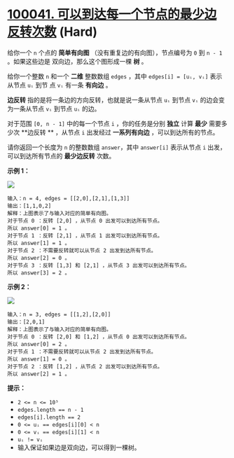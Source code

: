 # [100041. 可以到达每一个节点的最少边反转次数][link] (Hard)

[link]: https://leetcode.cn/contest/biweekly-contest-113/problems/minimum-edge-reversals-so-every-node-is-reachable/

给你一个 `n` 个点的 **简单有向图** （没有重复边的有向图），节点编号为 `0` 到 `n - 1` 。如果这些边是
双向边，那么这个图形成一棵 **树** 。

给你一个整数 `n` 和一个 **二维** 整数数组 `edges` ，其中 `edges[i] = [uᵢ, vᵢ]` 表示从节点 `uᵢ` 到节
点 `vᵢ` 有一条 **有向边** 。

**边反转** 指的是将一条边的方向反转，也就是说一条从节点 `uᵢ` 到节点 `vᵢ` 的边会变为一条从节点 `vᵢ` 
到节点 `uᵢ` 的边。

对于范围 `[0, n - 1]` 中的每一个节点 `i` ，你的任务是分别 **独立** 计算 **最少** 需要多少次 **边反转
** ，从节点 `i` 出发经过 **一系列有向边** ，可以到达所有的节点。

请你返回一个长度为 `n` 的整数数组 `answer`，其中 `answer[i]` 表示从节点 `i` 出发，可以到达所有节点的
**最少边反转** 次数。

**示例 1：**

![](https://assets.leetcode.com/uploads/2023/08/26/image-20230826221104-3.png)

```
输入：n = 4, edges = [[2,0],[2,1],[1,3]]
输出：[1,1,0,2]
解释：上图表示了与输入对应的简单有向图。
对于节点 0 ：反转 [2,0] ，从节点 0 出发可以到达所有节点。
所以 answer[0] = 1 。
对于节点 1 ：反转 [2,1] ，从节点 1 出发可以到达所有节点。
所以 answer[1] = 1 。
对于节点 2 ：不需要反转就可以从节点 2 出发到达所有节点。
所以 answer[2] = 0 。
对于节点 3 ：反转 [1,3] 和 [2,1] ，从节点 3 出发可以到达所有节点。
所以 answer[3] = 2 。

```

**示例 2：**

![](https://assets.leetcode.com/uploads/2023/08/26/image-20230826225541-2.png)

```
输入：n = 3, edges = [[1,2],[2,0]]
输出：[2,0,1]
解释：上图表示了与输入对应的简单有向图。
对于节点 0 ：反转 [2,0] 和 [1,2] ，从节点 0 出发可以到达所有节点。
所以 answer[0] = 2 。
对于节点 1 ：不需要反转就可以从节点 2 出发到达所有节点。
所以 answer[1] = 0 。
对于节点 2 ：反转 [1,2] ，从节点 2 出发可以到达所有节点。
所以 answer[2] = 1 。

```

**提示：**

- `2 <= n <= 10⁵`
- `edges.length == n - 1`
- `edges[i].length == 2`
- `0 <= uᵢ == edges[i][0] < n`
- `0 <= vᵢ == edges[i][1] < n`
- `uᵢ != vᵢ`
- 输入保证如果边是双向边，可以得到一棵树。
